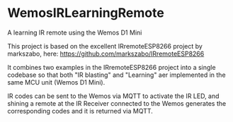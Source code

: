 # WemosIRLearningRemote
A learning IR remote using the Wemos D1 Mini 

This project is based on the excellent IRremoteESP8266 project by markszabo, here: https://github.com/markszabo/IRremoteESP8266 

It combines two examples in the IRremoteESP8266 project into a single codebase so that both "IR blasting" and "Learning" aer implemented in the same MCU unit (Wemos D1 Mini).

IR codes can be sent to the Wemos via MQTT to activate the IR LED, and shining a remote at the IR Receiver connected to the Wemos generates the corresponding codes and it is returned via MQTT. 
